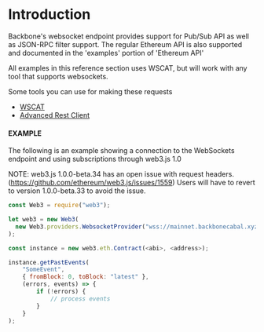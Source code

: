 # Introduction

Backbone's websocket endpoint provides support for Pub/Sub API as well
as JSON-RPC filter support. The regular Ethereum API is also supported
and documented in the 'examples' portion of 'Ethereum API'

All examples in this reference section uses WSCAT, but will work with
any tool that supports websockets.

Some tools you can use for making these requests

- [WSCAT](https://github.com/websockets/wscat)
- [Advanced Rest Client](https://install.advancedrestclient.com/)

#### EXAMPLE

The following is an example showing a connection to the WebSockets
endpoint and using subscriptions through web3.js 1.0

NOTE: web3.js 1.0.0-beta.34 has an open issue with request headers.
(https://github.com/ethereum/web3.js/issues/1559) Users will have to
revert to version 1.0.0-beta.33 to avoid the issue.

```js
const Web3 = require("web3");

let web3 = new Web3(
  new Web3.providers.WebsocketProvider("wss://mainnet.backbonecabal.xyz/ws")
);

const instance = new web3.eth.Contract(<abi>, <address>);

instance.getPastEvents(
    "SomeEvent",
    { fromBlock: 0, toBlock: "latest" },
    (errors, events) => {
        if (!errors) {
            // process events
        }
    }
);
```
